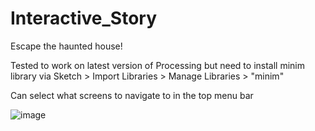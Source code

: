 # Interactive_Story
Escape the haunted house! 

Tested to work on latest version of Processing but need to install minim library via
Sketch > Import Libraries > Manage Libraries > "minim"

Can select what screens to navigate to in the top menu bar 

![image](https://github.com/user-attachments/assets/1ffdaab0-5c65-4cc8-8cb7-7094f17b4171)
